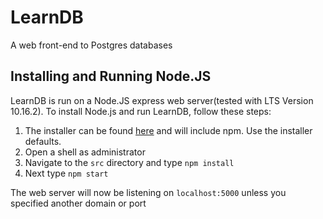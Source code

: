 # LearnDB
A web front-end to Postgres databases

## Installing and Running Node.JS
LearnDB is run on a Node.JS express web server(tested with LTS Version 10.16.2). To install Node.js and run LearnDB, follow these steps:

1) The installer can be found [here](https://nodejs.org/en/download/) and will include npm. Use the installer defaults.
2) Open a shell as administrator
3) Navigate to the `src` directory and type `npm install`
4) Next type `npm start`

The web server will now be listening on `localhost:5000` unless you specified another domain or port

